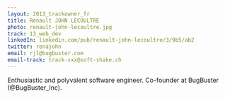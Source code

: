 ```yaml
---
layout: 2013_trackowner_fr
title: Renault JOHN LECOULTRE
photo: renault-john-lecoultre.jpg
track: 13_web_dev
linkedIn: linkedin.com/pub/renault-john-lecoultre/3/9b5/ab2
twitter: renajohn
email: rjl@bugbuster.com
email-track: track-xxx@soft-shake.ch
---
```


Enthusiastic and polyvalent software engineer. Co-founder at BugBuster (@BugBuster_Inc).
